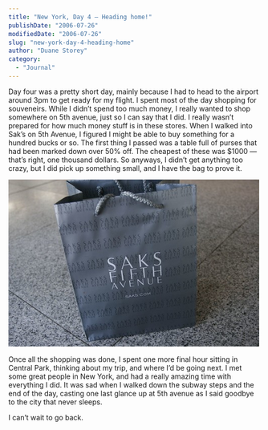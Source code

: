 ```yaml
---
title: "New York, Day 4 – Heading home!"
publishDate: "2006-07-26"
modifiedDate: "2006-07-26"
slug: "new-york-day-4-heading-home"
author: "Duane Storey"
category:
  - "Journal"
---
```


Day four was a pretty short day, mainly because I had to head to the airport around 3pm to get ready for my flight. I spent most of the day shopping for souveneirs. While I didn’t spend too much money, I really wanted to shop somewhere on 5th avenue, just so I can say that I did. I really wasn’t prepared for how much money stuff is in these stores. When I walked into Sak’s on 5th Avenue, I figured I might be able to buy something for a hundred bucks or so. The first thing I passed was a table full of purses that had been marked down over 50% off. The cheapest of these was $1000 — that’s right, one thousand dollars. So anyways, I didn’t get anything too crazy, but I did pick up something small, and I have the bag to prove it.

[![_MG_8409](_images/new-york-day-4--heading-home-1.jpg)](http://www.flickr.com/photos/duanestorey/198665121/)

Once all the shopping was done, I spent one more final hour sitting in Central Park, thinking about my trip, and where I’d be going next. I met some great people in New York, and had a really amazing time with everything I did. It was sad when I walked down the subway steps and the end of the day, casting one last glance up at 5th avenue as I said goodbye to the city that never sleeps.

I can’t wait to go back.